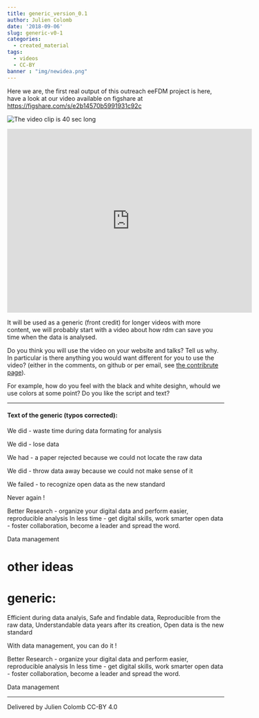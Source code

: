 ```yaml
---
title: generic_version_0.1
author: Julien Colomb
date: '2018-09-06'
slug: generic-v0-1
categories:
  - created_material
tags:
  - videos
  - CC-BY
banner : "img/newidea.png"   
---
```



Here we are, the first real output of this outreach eeFDM project is here, have a look at our video available on figshare at
 https://figshare.com/s/e2b14570b5991931c92c

![The video clip is 40 sec long](/blog/2018-09-06-generic-version-0-1_files/generic_tumb.jpg)
 
 <iframe src="https://widgets.figshare.com/articles/7053797/embed?show_title=1" width="568" height="426" frameborder="0"></iframe>
 
It will be used as a generic (front credit) for longer videos with more content, we will probably start with a video about how rdm can save you time when the data is analysed.
 
Do you think you will use the video on your website and talks? Tell us why. In particular is there anything you would want different for you to use the video?
(either in the comments, on github or per email, see [the contribrute page](../../../../../contribute/)). 

For example, how do you feel with the black and white desighn, whould we use colors at some point? Do you like the script and text?

---

#### Text of the generic (typos corrected):

We did - waste time during data formating for analysis

We did - lose data

We had - a paper rejected because we could not locate the raw data

We did - throw data away because we could not make sense of it

We failed - to recognize open data as the new standard

Never again !

Better Research - organize your digital data and perform easier, reproducible analysis 
In less time - get digital skills, work smarter
open data - foster collaboration, become a leader and spread the word.

Data management

# other ideas

# generic:
Efficient during data analyis,
Safe and findable data,
Reproducible from the raw data,
Understandable data years after its creation,
Open data is the new standard

With data management, you can do it !

Better Research - organize your digital data and perform easier, reproducible analysis 
In less time - get digital skills, work smarter
open data - foster collaboration, become a leader and spread the word.

Data management

---

Delivered by Julien Colomb
CC-BY 4.0